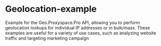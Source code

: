 # Geolocation-example
Example for the Geo.Proxyspace.Pro API, allowing you to perform geolocation lookups for individual IP addresses or in bulk/mass. These examples are useful for a variety of use cases, such as analyzing website traffic and targeting marketing campaign
